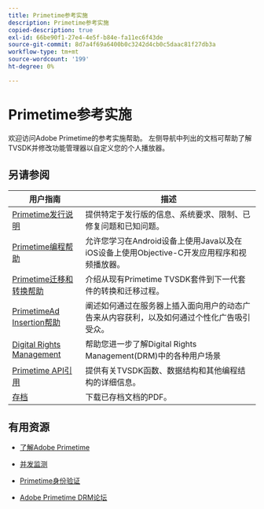 ```yaml
---
title: Primetime参考实施
description: Primetime参考实施
copied-description: true
exl-id: 66be90f1-27e4-4e5f-b84e-fa11ec6f43de
source-git-commit: 8d7a4f69a6400b0c3242d4cb0c5daac81f27db3a
workflow-type: tm+mt
source-wordcount: '199'
ht-degree: 0%

---
```


# Primetime参考实施

欢迎访问Adobe Primetime的参考实施帮助。 左侧导航中列出的文档可帮助了解TVSDK并修改功能管理器以自定义您的个人播放器。

## 另请参阅

| 用户指南 | 描述 |
|--- |--- |
| [Primetime发行说明](/help/release-notes/home.md) | 提供特定于发行版的信息、系统要求、限制、已修复问题和已知问题。 |
| [Primetime编程帮助](/help/programming/home.md) | 允许您学习在Android设备上使用Java以及在iOS设备上使用Objective-C开发应用程序和视频播放器。 |
| [Primetime迁移和转换帮助](/help/migration-guides/home.md) | 介绍从现有Primetime TVSDK套件到下一代套件的转换和迁移过程。 |
| [PrimetimeAd Insertion帮助](/help/primetime-ad-insertion/home.md) | 阐述如何通过在服务器上插入面向用户的动态广告来从内容获利，以及如何通过个性化广告吸引受众。 |
| [Digital Rights Management](/help/digital-rights-management/home.md) | 帮助您进一步了解Digital Rights Management(DRM)中的各种用户场景 |
| [Primetime API引用](/help/reference/api-references.md) | 提供有关TVSDK函数、数据结构和其他编程结构的详细信息。 |
| [存档](https://helpx.adobe.com/primetime/archives.html) | 下载已存档文档的PDF。 |

## 有用资源

* [了解Adobe Primetime](https://www.adobe.com/in/marketing/primetime.html)

* [并发监测](https://tve.helpdocsonline.com/concurrency-monitoring-introduction)

* [Primetime身份验证](https://tve.helpdocsonline.com/home)

* [Adobe Primetime DRM论坛](https://forums.adobe.com/community/adobe_access)

